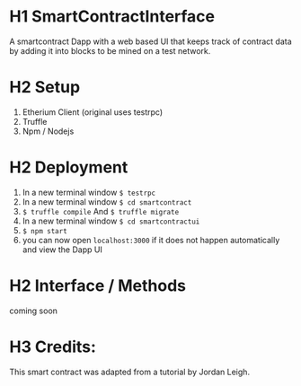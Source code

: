 # H1 SmartContractInterface
A smartcontract Dapp with a web based UI that keeps track of contract data by adding it into blocks to be mined on a test network. 
# H2 Setup
1. Etherium Client (original uses testrpc)
2. Truffle
3. Npm / Nodejs

# H2 Deployment
1. In a new terminal window `$ testrpc`
2. In a new terminal window `$ cd smartcontract`
3. `$ truffle compile` And `$ truffle migrate`
4. In a new terminal window `$ cd smartcontractui`
5. `$ npm start`
6. you can now open `localhost:3000` if it does not happen automatically and view the Dapp UI

# H2 Interface / Methods
coming soon

# H3 Credits:
This smart contract was adapted from a tutorial by Jordan Leigh.
